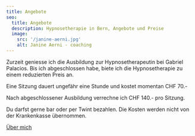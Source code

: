 ```yaml
---
title: Angebote
seo:
  title: Angebote
  description: Hypnosetherapie in Bern, Angebote und Preise
  image:
    src: '/janine-aerni.jpg'
    alt: Janine Aerni - coaching
---
```


Zurzeit geniesse ich die Ausbildung zur Hypnosetherapeutin bei
Gabriel Palacios. Bis ich abgeschlossen habe, biete ich die
Hypnosetherapie zu einem reduzierten Preis an.

Eine Sitzung dauert ungefähr eine Stunde und kostet momentan CHF 70.-

Nach abgeschlossener Ausbildung verrechne ich CHF 140.- pro Sitzung.

Du darfst gerne bar oder per Twint bezahlen.
Die Kosten werden nicht von der Krankenkasse übernommen.

<a
href="/janine-aerni"
class="inline-flex items-center justify-center px-6 py-3 text-base leading-tight font-bold text-red-600 bg-transparent border border-red-600 rounded-full transition hover:bg-red-600 hover:text-red-50 no-underline "
onclick="document.app.emitEvent('mouseDown', 'trigger-to-4');"> Über mich</a>
